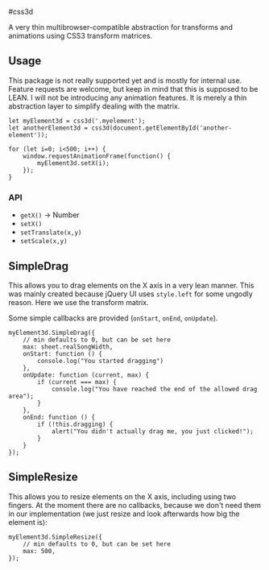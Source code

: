 #css3d

A very thin multibrowser-compatible abstraction for transforms and animations using CSS3 transform matrices.

## Usage

This package is not really supported yet and is mostly for internal use. Feature requests are welcome, but keep in mind that this is supposed to be LEAN. I will not be introducing any animation features. It is merely a thin abstraction layer to simplify dealing with the matrix.

```
let myElement3d = css3d('.myelement');
let anotherElement3d = css3d(document.getElementById('another-element'));

for (let i=0; i<500; i++) {
    window.requestAnimationFrame(function() {
        myElement3d.setX(i);
    });
}
```

### API

- `getX()` -> Number
- `setX()`
- `setTranslate(x,y)`
- `setScale(x,y)`


## SimpleDrag

This allows you to drag elements on the X axis in a very lean manner. This was mainly created because jQuery UI uses `style.left` for some ungodly reason. Here we use the transform matrix.

Some simple callbacks are provided (`onStart`, `onEnd`, `onUpdate`).

```
myElement3d.SimpleDrag({
    // min defaults to 0, but can be set here
    max: sheet.realSongWidth,
    onStart: function () {
        console.log("You started dragging")
    },
    onUpdate: function (current, max) {
        if (current === max) {
            console.log("You have reached the end of the allowed drag area");
        }
    },
    onEnd: function () {
        if (!this.dragging) {
            alert("You didn't actually drag me, you just clicked!");
        }
    }
});
```

## SimpleResize

This allows you to resize elements on the X axis, including using two fingers. At the moment there are no callbacks, because we don't need them in our implementation (we just resize and look afterwards how big the element is):

```
myElement3d.SimpleResize({
    // min defaults to 0, but can be set here
    max: 500,
});
```